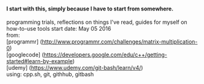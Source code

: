 #### I start with this, simply because I have to start from somewhere.   
programming trials, reflections on things I've read, guides for myself on how-to-use tools
start date: May 05 2016  
from:  
[programmr] (http://www.programmr.com/challenges/matrix-multiplication-0)  
[googlecode] (https://developers.google.com/edu/c++/getting-started#learn-by-example)  
[udemy] (https://www.udemy.com/git-bash/learn/v4/)  
using: cpp.sh, git, githhub, gitbash  

